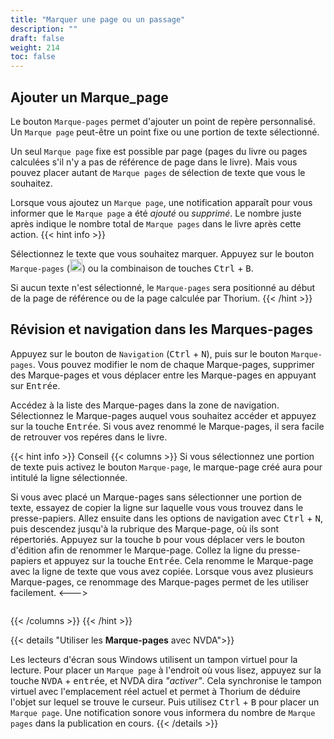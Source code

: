 ```yaml
---
title: "Marquer une page ou un passage"
description: ""
draft: false
weight: 214
toc: false
---
```


## Ajouter un Marque_page

Le bouton `Marque-pages` permet d'ajouter un point de repère personnalisé. 
Un `Marque page` peut-être un point fixe ou une portion de texte sélectionné.

Un seul  `Marque page` fixe est possible par page 
(pages du livre ou pages calculées 
s'il n'y a pas de référence de page dans le livre). 
Mais vous pouvez placer autant de  `Marque pages` de sélection de texte 
que vous le souhaitez. 

Lorsque vous ajoutez un `Marque page`, une notification apparaît pour vous informer que 
le `Marque page` a été *ajouté* ou *supprimé*. 
Le nombre juste après indique le nombre total de  `Marque pages` dans le livre 
après cette action. 
{{< hint info >}}

Sélectionnez le texte que vous souhaitez marquer. 
Appuyez sur le bouton `Marque-pages` 
(<img class="icons" src="/thorium-reader-doc/images/icons/outline-bookmark-24px-grey.svg" alt="" width="20px">)
 ou la combinaison de touches  <kbd>Ctrl</kbd>  +  <kbd>B</kbd>.

Si aucun texte n'est sélectionné, 
le `Marque-pages` sera positionné 
au début de la page de référence ou de la page calculée par Thorium.
{{< /hint >}}

## Révision et navigation dans les Marques-pages 

Appuyez sur le bouton de `Navigation` (<kbd>Ctrl</kbd> + <kbd>N</kbd>), puis sur 
le bouton `Marque-pages`. Vous pouvez modifier le nom de chaque Marque-pages, supprimer 
des Marque-pages et vous déplacer entre les Marque-pages en appuyant sur <kbd>Entrée</kbd>.

Accédez à la liste des Marque-pages dans la zone de navigation. Sélectionnez le 
Marque-pages auquel vous souhaitez accéder et appuyez sur la touche 
<kbd>Entrée</kbd>. Si vous 
avez renommé le Marque-pages, il sera facile de retrouver vos repéres dans le livre.


{{< hint info >}}
Conseil 
{{< columns >}}
Si vous sélectionnez une portion de texte puis activez le bouton `Marque-page`,
le marque-page créé aura pour intitulé la ligne sélectionnée.

Si vous avec placé un Marque-pages sans sélectionner une portion de texte, essayez de 
copier la ligne sur laquelle vous vous trouvez dans le presse-papiers. 
Allez ensuite dans les options de navigation avec <kbd>Ctrl</kbd> + <kbd>N</kbd>, 
puis descendez jusqu'à la rubrique des Marque-page, où ils sont répertoriés. 
Appuyez sur la touche <kbd>b</kbd> pour vous déplacer vers le bouton d'édition afin de 
renommer le Marque-page. Collez la ligne du presse-papiers et appuyez sur la 
touche <kbd>Entrée</kbd>. Cela renomme le Marque-page avec la ligne de texte 
que vous avez copiée. Lorsque vous avez plusieurs Marque-pages, ce renommage des 
Marque-pages permet de les utiliser facilement.
<--->
<figure>
  <img src="/thorium-reader-doc/images/local-fr/thorium-marquePages.png" alt="">
  <figcaption class="icon">
  </figcaption>
</figure>
{{< /columns >}}
{{< /hint >}}

{{< details "Utiliser les **Marque-pages** avec NVDA">}}

Les lecteurs d'écran sous Windows utilisent un tampon virtuel 
pour la lecture. 
Pour placer un  `Marque page` à l'endroit où vous lisez, 
appuyez sur la touche <kbd>NVDA</kbd> + <kbd>entrée</kbd>, et NVDA dira 
*"activer"*. Cela 
synchronise le tampon virtuel avec l'emplacement réel actuel et permet 
à Thorium de déduire l'objet 
sur lequel se trouve le curseur. 
Puis utilisez 
<kbd>Ctrl</kbd> + <kbd>B</kbd> pour placer un  `Marque page`. 
Une notification sonore vous informera du nombre de  `Marque pages` 
dans la publication en cours.
{{< /details >}}